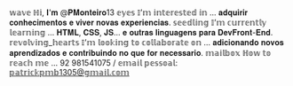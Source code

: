 𝕨𝕒𝕧𝕖 ℍ𝕚, 𝐈'𝐦 @𝐏𝐌𝐨𝐧𝐭𝐞𝐢𝐫𝐨13
𝕖𝕪𝕖𝕤 𝕀’𝕞 𝕚𝕟𝕥𝕖𝕣𝕖𝕤𝕥𝕖𝕕 𝕚𝕟 ... 𝐚𝐝𝐪𝐮𝐢𝐫𝐢𝐫 𝐜𝐨𝐧𝐡𝐞𝐜𝐢𝐦𝐞𝐧𝐭𝐨𝐬 𝐞 𝐯𝐢𝐯𝐞𝐫 𝐧𝐨𝐯𝐚𝐬 𝐞𝐱𝐩𝐞𝐫𝐢𝐞𝐧𝐜𝐢𝐚𝐬.
𝕤𝕖𝕖𝕕𝕝𝕚𝕟𝕘 𝕀’𝕞 𝕔𝕦𝕣𝕣𝕖𝕟𝕥𝕝𝕪 𝕝𝕖𝕒𝕣𝕟𝕚𝕟𝕘 ... 𝐇𝐓𝐌𝐋, 𝐂𝐒𝐒, 𝐉𝐒... 𝐞 𝐨𝐮𝐭𝐫𝐚𝐬 𝐥𝐢𝐧𝐠𝐮𝐚𝐠𝐞𝐧𝐬 𝐩𝐚𝐫𝐚 𝐃𝐞𝐯𝐅𝐫𝐨𝐧𝐭-𝐄𝐧𝐝.
𝕣𝕖𝕧𝕠𝕝𝕧𝕚𝕟𝕘_𝕙𝕖𝕒𝕣𝕥𝕤 𝕀’𝕞 𝕝𝕠𝕠𝕜𝕚𝕟𝕘 𝕥𝕠 𝕔𝕠𝕝𝕝𝕒𝕓𝕠𝕣𝕒𝕥𝕖 𝕠𝕟 ... 𝐚𝐝𝐢𝐜𝐢𝐨𝐧𝐚𝐧𝐝𝐨 𝐧𝐨𝐯𝐨𝐬 𝐚𝐩𝐫𝐞𝐧𝐝𝐢𝐳𝐚𝐝𝐨𝐬 𝐞 𝐜𝐨𝐧𝐭𝐫𝐢𝐛𝐮𝐢𝐧𝐝𝐨 𝐧𝐨 𝐪𝐮𝐞 𝐟𝐨𝐫 𝐧𝐞𝐜𝐞𝐬𝐬𝐚𝐫𝐢𝐨.
𝕞𝕒𝕚𝕝𝕓𝕠𝕩 ℍ𝕠𝕨 𝕥𝕠 𝕣𝕖𝕒𝕔𝕙 𝕞𝕖 ... 92 981541075 / 𝕖𝕞𝕒𝕚𝕝 𝕡𝕖𝕤𝕤𝕠𝕒𝕝: 𝕡𝕒𝕥𝕣𝕚𝕔𝕜𝕡𝕞𝕓1305@𝕘𝕞𝕒𝕚𝕝.𝕔𝕠𝕞

<!---
PMonteiro13/PMonteiro13 is a ✨ special ✨ repository because its `README.md` (this file) appears on your GitHub profile.
You can click the Preview link to take a look at your changes.
--->

